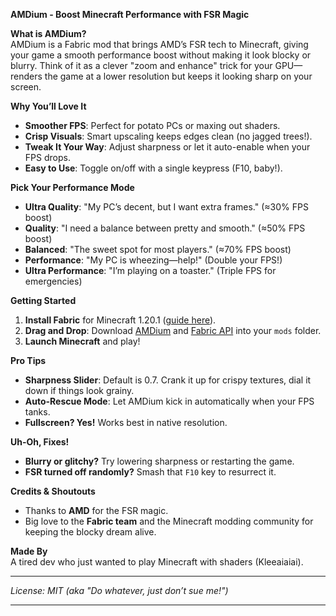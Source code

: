 **AMDium - Boost Minecraft Performance with FSR Magic**  

**What is AMDium?**  
AMDium is a Fabric mod that brings AMD’s FSR tech to Minecraft, giving your game a smooth performance boost without making it look blocky or blurry. Think of it as a clever "zoom and enhance" trick for your GPU—renders the game at a lower resolution but keeps it looking sharp on your screen.  

**Why You’ll Love It**  
- **Smoother FPS**: Perfect for potato PCs or maxing out shaders.  
- **Crisp Visuals**: Smart upscaling keeps edges clean (no jagged trees!).  
- **Tweak It Your Way**: Adjust sharpness or let it auto-enable when your FPS drops.  
- **Easy to Use**: Toggle on/off with a single keypress (F10, baby!).  

**Pick Your Performance Mode**  
- **Ultra Quality**: "My PC’s decent, but I want extra frames." (≈30% FPS boost)  
- **Quality**: "I need a balance between pretty and smooth." (≈50% FPS boost)  
- **Balanced**: "The sweet spot for most players." (≈70% FPS boost)  
- **Performance**: "My PC is wheezing—help!" (Double your FPS!)  
- **Ultra Performance**: "I’m playing on a toaster." (Triple FPS for emergencies)  

**Getting Started**  
1. **Install Fabric** for Minecraft 1.20.1 ([guide here](https://fabricmc.net/use/)).  
2. **Drag and Drop**: Download [AMDium](your-mod-link) and [Fabric API](https://www.curseforge.com/minecraft/mc-mods/fabric-api) into your `mods` folder.  
3. **Launch Minecraft** and play!

**Pro Tips**  
- **Sharpness Slider**: Default is 0.7. Crank it up for crispy textures, dial it down if things look grainy.  
- **Auto-Rescue Mode**: Let AMDium kick in automatically when your FPS tanks.  
- **Fullscreen? Yes!** Works best in native resolution.  

**Uh-Oh, Fixes!**  
- **Blurry or glitchy?** Try lowering sharpness or restarting the game.  
- **FSR turned off randomly?** Smash that `F10` key to resurrect it.  

**Credits & Shoutouts**  
- Thanks to **AMD** for the FSR magic.  
- Big love to the **Fabric team** and the Minecraft modding community for keeping the blocky dream alive.  

**Made By**  
A tired dev who just wanted to play Minecraft with shaders (Kleeaiaiai).  

---  
*License: MIT (aka "Do whatever, just don’t sue me!")*  

---  